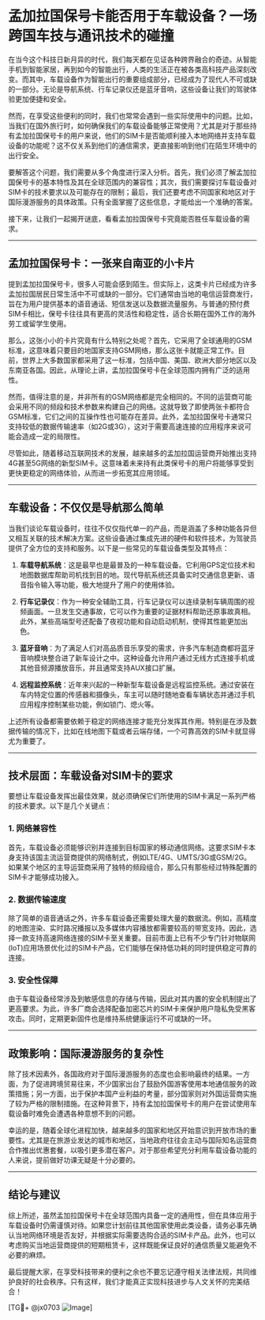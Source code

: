 # 孟加拉国保号卡能否用于车载设备？一场跨国车技与通讯技术的碰撞

在当今这个科技日新月异的时代，我们每天都在见证各种跨界融合的奇迹。从智能手机到智能家居，再到如今的智能出行，人类的生活正在被各类高科技产品深刻改变。而其中，车载设备作为智能出行的重要组成部分，已经成为了现代人不可或缺的一部分。无论是导航系统、行车记录仪还是蓝牙音响，这些设备让我们的驾驶体验更加便捷和安全。

然而，在享受这些便利的同时，我们也常常会遇到一些实际使用中的问题。比如，当我们在国外旅行时，如何确保我们的车载设备能够正常使用？尤其是对于那些持有孟加拉国保号卡的用户来说，他们的SIM卡是否能顺利接入本地网络并支持车载设备的功能呢？这不仅关系到他们的通信需求，更直接影响到他们在陌生环境中的出行安全。

要解答这个问题，我们需要从多个角度进行深入分析。首先，我们必须了解孟加拉国保号卡的基本特性及其在全球范围内的兼容性；其次，我们需要探讨车载设备对SIM卡的技术要求以及可能存在的限制；最后，我们还要考虑不同国家和地区对于国际漫游服务的具体政策。只有全面掌握了这些信息，才能给出一个准确的答案。

接下来，让我们一起揭开谜底，看看孟加拉国保号卡究竟能否胜任车载设备的需求。

---

## 孟加拉国保号卡：一张来自南亚的小卡片

提到孟加拉国保号卡，很多人可能会感到陌生。但实际上，这类卡片已经成为许多孟加拉国居民日常生活中不可或缺的一部分。它们通常由当地的电信运营商发行，旨在为用户提供基本的语音通话、短信发送以及数据流量服务。与普通的预付费SIM卡相比，保号卡往往具有更高的灵活性和稳定性，适合长期在国外工作的海外劳工或留学生使用。

那么，这张小小的卡片究竟有什么特别之处呢？首先，它采用了全球通用的GSM标准，这意味着只要目的地国家支持GSM网络，那么这张卡就能正常工作。目前，世界上大多数国家都采用了这一标准，包括中国、美国、欧洲大部分地区以及东南亚各国。因此，从理论上讲，孟加拉国保号卡在全球范围内拥有广泛的适用性。

然而，值得注意的是，并非所有的GSM网络都是完全相同的。不同的运营商可能会采用不同的频段和技术参数来构建自己的网络。这就导致了即使两张卡都符合GSM标准，它们之间的互操作性也可能存在差异。此外，孟加拉国保号卡通常只支持较低的数据传输速率（如2G或3G），这对于需要高速连接的应用程序来说可能会造成一定的局限性。

尽管如此，随着移动互联网技术的发展，越来越多的孟加拉国运营商开始推出支持4G甚至5G网络的新型SIM卡。这意味着未来持有此类保号卡的用户将能够享受到更快更稳定的网络体验，从而进一步拓宽其应用领域。

---

## 车载设备：不仅仅是导航那么简单

当我们谈论车载设备时，往往不仅仅指代单一的产品，而是涵盖了多种功能各异但又相互关联的技术解决方案。这些设备通过集成先进的硬件和软件技术，为驾驶员提供了全方位的支持和服务。以下是一些常见的车载设备类型及其特点：

1. **车载导航系统**：这是最早也是最普及的一种车载设备。它利用GPS定位技术和地图数据库帮助司机找到目的地。现代导航系统还具备实时交通信息更新、语音指令输入等功能，极大地提升了用户的使用体验。
   
2. **行车记录仪**：作为一种安全辅助工具，行车记录仪可以连续录制车辆周围的视频画面。一旦发生交通事故，它可以作为重要的证据材料帮助还原事故真相。此外，某些高端型号还配备了夜视功能和自动启动机制，使得其性能更加出色。
   
3. **蓝牙音响**：为了满足人们对高品质音乐享受的需求，许多汽车制造商都将蓝牙音响模块整合进了新车设计之中。这种设备允许用户通过无线方式连接手机或其他音频源播放音乐，并且通常支持AUX接口扩展。
   
4. **远程监控系统**：近年来兴起的一种新型车载设备是远程监控系统。通过安装在车内特定位置的传感器和摄像头，车主可以随时随地查看车辆状态并通过手机应用程序控制某些功能，例如锁门、熄火等。

上述所有设备都需要依赖于稳定的网络连接才能充分发挥其作用。特别是在涉及数据传输的情况下，比如在线地图下载或者云端存储，一个可靠高效的SIM卡就显得尤为重要了。

---

## 技术层面：车载设备对SIM卡的要求

要想让车载设备发挥出最佳效果，就必须确保它们所使用的SIM卡满足一系列严格的技术要求。以下是几个关键点：

### 1. 网络兼容性
首先，车载设备必须能够识别并连接到目标国家的移动通信网络。这要求SIM卡本身支持该国主流运营商提供的网络制式，例如LTE/4G、UMTS/3G或GSM/2G。如果某个地区的主导运营商采用了独特的频段组合，那么只有那些经过特殊配置的SIM卡才能够成功接入。

### 2. 数据传输速度
除了简单的语音通话之外，许多车载设备还需要处理大量的数据流。例如，高精度的地图渲染、实时路况播报以及多媒体内容播放都需要较高的带宽支持。因此，选择一款支持高速网络连接的SIM卡至关重要。目前市面上已有不少专门针对物联网(IoT)应用场景优化过的SIM卡产品，它们能够在保持低功耗的同时提供稳定可靠的连接。

### 3. 安全性保障
由于车载设备经常涉及到敏感信息的存储与传输，因此对其内置的安全机制提出了更高要求。为此，许多厂商会选择配备加密芯片的SIM卡来保护用户隐私免受黑客攻击。同时，定期更新固件也是维持系统健康运行不可或缺的一环。

---

## 政策影响：国际漫游服务的复杂性

除了技术因素外，各国政府对于国际漫游服务的态度也会影响最终的结果。一方面，为了促进跨境贸易往来，不少国家出台了鼓励外国游客使用本地通信服务的政策措施；另一方面，出于保护本国产业利益的考量，部分国家则对外国运营商实施了较为严格的限制措施。在这种背景下，持有孟加拉国保号卡的用户在尝试使用车载设备时难免会遭遇各种意想不到的问题。

幸运的是，随着全球化进程加快，越来越多的国家和地区开始意识到开放市场的重要性。尤其是在旅游业发达的城市和地区，当地政府往往会主动与国际知名运营商合作推出优惠套餐，以吸引更多潜在客户。对于那些希望充分利用车载设备功能的人来说，提前做好功课无疑是十分必要的。

---

## 结论与建议

综上所述，虽然孟加拉国保号卡在全球范围内具备一定的通用性，但在具体应用于车载设备时仍需谨慎对待。如果您计划前往其他国家使用此类设备，请务必事先确认当地网络环境是否友好，并根据实际需要选购合适的SIM卡产品。此外，也可以考虑购买当地运营商提供的短期租赁卡，这样既能保证良好的通信质量又能避免不必要的麻烦。

最后提醒大家，在享受科技带来的便利之余也不要忘记遵守相关法律法规，共同维护良好的社会秩序。只有这样，我们才能真正实现科技进步与人文关怀的完美结合！

[TG💪+ @jx0703 ![Image](https://github.com/user-attachments/assets/dbca1d08-cadb-493c-b0ec-ad6f7a83f270)]